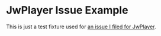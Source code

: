 # JwPlayer Issue Example

This is just a test fixture used for [an issue I filed for JwPlayer](https://github.com/jwplayer/jwplayer/issues/3404).
